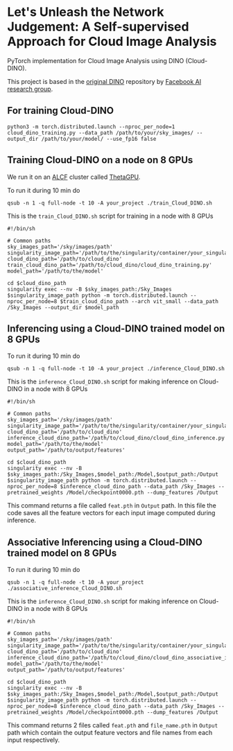 # Let's Unleash the Network Judgement: A Self-supervised Approach for Cloud Image Analysis

PyTorch implementation for Cloud Image Analysis using DINO (Cloud-DINO).

This project is based in the [original DINO](https://github.com/facebookresearch/dino) repository by [Facebook AI research group](https://ai.facebook.com/).

## For training Cloud-DINO

`python3 -m torch.distributed.launch --nproc_per_node=1 cloud_dino_training.py --data_path /path/to/your/sky_images/ --output_dir /path/to/your/model/ --use_fp16 false`


## Training Cloud-DINO on a node on 8 GPUs

We run it on an [ALCF](https://alcf.anl.gov/) cluster called [ThetaGPU](https://www.alcf.anl.gov/alcf-resources/theta).

To run it during 10 min do

`qsub -n 1 -q full-node -t 10 -A your_project ./train_Cloud_DINO.sh`

This is the `train_Cloud_DINO.sh` script for training in a node with 8 GPUs

```
#!/bin/sh

# Common paths
sky_images_path='/sky/images/path'
singularity_image_path='/path/to/the/singularity/container/your_singularity_image_file.sif'
cloud_dino_path='/path/to/cloud_dino'
train_cloud_dino_path='/path/to/cloud_dino/cloud_dino_training.py'
model_path='/path/to/the/model'

cd $cloud_dino_path
singularity exec --nv -B $sky_images_path:/Sky_Images $singularity_image_path python -m torch.distributed.launch --nproc_per_node=8 $train_cloud_dino_path --arch vit_small --data_path /Sky_Images --output_dir $model_path
```

## Inferencing using a Cloud-DINO trained model on 8 GPUs

To run it during 10 min do

`qsub -n 1 -q full-node -t 10 -A your_project ./inference_Cloud_DINO.sh`

This is the `inference_Cloud_DINO.sh` script for making inference on Cloud-DINO in a node with 8 GPUs

```
#!/bin/sh

# Common paths
sky_images_path='/sky/images/path'
singularity_image_path='/path/to/the/singularity/container/your_singularity_image_file.sif'
cloud_dino_path='/path/to/cloud_dino'
inference_cloud_dino_path='/path/to/cloud_dino/cloud_dino_inference.py'
model_path='/path/to/the/model'
output_path='/path/to/output/features'

cd $cloud_dino_path
singularity exec --nv -B $sky_images_path:/Sky_Images,$model_path:/Model,$output_path:/Output $singularity_image_path python -m torch.distributed.launch --nproc_per_node=8 $inference_cloud_dino_path --data_path /Sky_Images --pretrained_weights /Model/checkpoint0000.pth --dump_features /Output
```
This command returns a file called `feat.pth` in `Output` path. In this file the code saves all the feature vectors for each input image computed during inference.

## Associative Inferencing using a Cloud-DINO trained model on 8 GPUs

To run it during 10 min do

`qsub -n 1 -q full-node -t 10 -A your_project ./associative_inference_Cloud_DINO.sh`

This is the `inference_Cloud_DINO.sh` script for making inference on Cloud-DINO in a node with 8 GPUs

```
#!/bin/sh

# Common paths
sky_images_path='/sky/images/path'
singularity_image_path='/path/to/the/singularity/container/your_singularity_image_file.sif'
cloud_dino_path='/path/to/cloud_dino'
inference_cloud_dino_path='/path/to/cloud_dino/cloud_dino_associative_inference.py'
model_path='/path/to/the/model'
output_path='/path/to/output/features'

cd $cloud_dino_path
singularity exec --nv -B $sky_images_path:/Sky_Images,$model_path:/Model,$output_path:/Output $singularity_image_path python -m torch.distributed.launch --nproc_per_node=8 $inference_cloud_dino_path --data_path /Sky_Images --pretrained_weights /Model/checkpoint0000.pth --dump_features /Output
```
This command returns 2 files called `feat.pth` and `file_name.pth` in `Output` path which contain the output feature vectors and file names from each input respectively.
